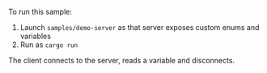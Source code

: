 To run this sample:

1. Launch `samples/demo-server` as that server exposes custom enums and variables
2. Run as `cargo run`

The client connects to the server, reads a variable and disconnects.
